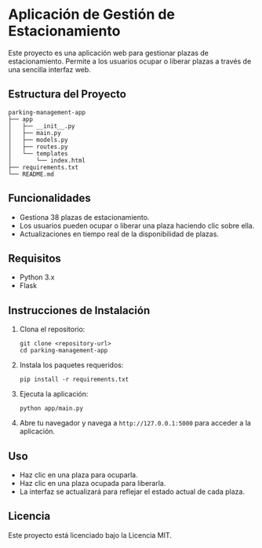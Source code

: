 # Aplicación de Gestión de Estacionamiento

Este proyecto es una aplicación web para gestionar plazas de estacionamiento. Permite a los usuarios ocupar o liberar plazas a través de una sencilla interfaz web.

## Estructura del Proyecto

```
parking-management-app
├── app
│   ├── __init__.py
│   ├── main.py
│   ├── models.py
│   ├── routes.py
│   └── templates
│       └── index.html
├── requirements.txt
└── README.md
```

## Funcionalidades

- Gestiona 38 plazas de estacionamiento.
- Los usuarios pueden ocupar o liberar una plaza haciendo clic sobre ella.
- Actualizaciones en tiempo real de la disponibilidad de plazas.

## Requisitos

- Python 3.x
- Flask

## Instrucciones de Instalación

1. Clona el repositorio:
   ```
   git clone <repository-url>
   cd parking-management-app
   ```

2. Instala los paquetes requeridos:
   ```
   pip install -r requirements.txt
   ```

3. Ejecuta la aplicación:
   ```
   python app/main.py
   ```

4. Abre tu navegador y navega a `http://127.0.0.1:5000` para acceder a la aplicación.

## Uso

- Haz clic en una plaza para ocuparla.
- Haz clic en una plaza ocupada para liberarla.
- La interfaz se actualizará para reflejar el estado actual de cada plaza.

## Licencia

Este proyecto está licenciado bajo la Licencia MIT.